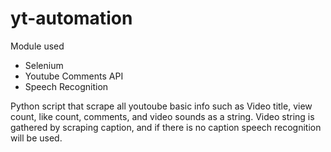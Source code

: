 # yt-automation

Module used

- Selenium
- Youtube Comments API
- Speech Recognition

Python script that scrape all youtoube basic info such as Video title, view count, like count, comments, and video sounds as a string. Video string is gathered by scraping caption, and if there is no caption speech recognition will be used.

